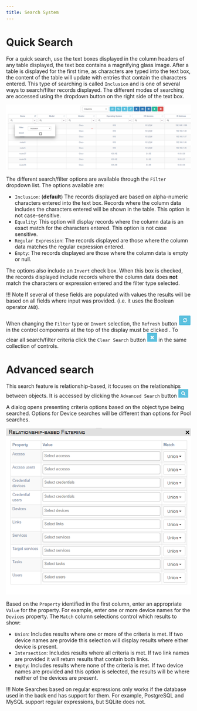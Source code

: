 ```yaml
---
title: Search System
---
```


# Quick Search

For a quick search, use the text boxes displayed in the column headers of any 
table displayed, the text box contains a magnifying glass image. After a table 
is displayed for the first time, as characters are typed into the text box, the 
content of the table will update with entries that contain the characters 
entered.  This type of searching is called `Inclusion` and is one of several 
ways to search/filter records displayed.  The different modes of searching are 
accessed using the dropdown button on the right side of the text box.

![Filtering System.](../_static/advanced/search_system/filtering.png)

The different search/filter options are available through the `Filter`
dropdown list.  The options available are:

- `Inclusion`: (**default**) The records displayed are based on alpha-numeric
characters entered into the text box.  Records where the column data includes 
the characters entered will be shown in the table.  This option is not 
case-sensitive.
- `Equality`: This option will display records where the column data is an exact 
match for the characters entered.  This option is not case sensitive.
- `Regular Expression`: The records displayed are those where the column 
data matches the regular expression entered.
- `Empty`: The records displayed are those where the column data is empty or 
null.

The options also include an `Invert` check box.  When this box is checked, the
records displayed include records where the column data does **not** match
the characters or expression entered and the filter type selected.


!!! Note
	If several of these fields are populated with values the results will be 
	based on all 	fields where input was provided. (i.e. it uses the Boolean 
	operator `AND`).
 
When changing the `Filter` type or `Invert` selection, the `Refresh` button 
![Refresh Button](../_static/advanced/search_system/refresh_button.png) in the 
control components at the top of the display must be clicked . To clear all 
search/filter criteria click the `Clear Search` button 
![Clear Seaarch Button](../_static/advanced/search_system/clear_search_button.png) 
in the same collection of controls.


# Advanced search

This search feature is relationship-based, it focuses on the relationships 
between objects.  It is accessed by clicking the `Advanced Search` button
![Advanced Search Button](../_static/advanced/search_system/adv_search_button.png)

A dialog opens presenting criteria options based on the object type being
searched.  Options for Device searches will be different than options for Pool
searches.

![Advanced Search Criteria](../_static/advanced/search_system/adv_search_criteria.png)

Based on the `Property` identified in the first column, enter an appropriate 
`Value` for the property.  For example, enter one or more device names for the 
`Devices` property.  The `Match` column selections control which results to 
show:

- `Union`: Includes results where one or more of the criteria is met.  If two
device names are provide this selection will display results where either device
is present.
- `Intersection`: Includes results where all criteria is met.  If two link names
are provided it will return results that contain both links.
- `Empty`: Includes results where none of the criteria is met.  If two device
names are provided and this option is selected, the results will be where 
neither of the devices are present.

!!! Note
	Searches based on regular expressions only works if the database used in the
	back end has support for them. For example, PostgreSQL and MySQL support 
	regular expressions, but SQLite does not.

